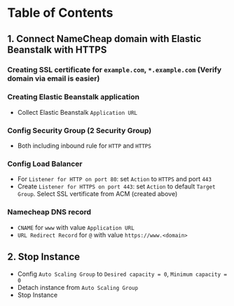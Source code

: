 # Table of Contents

## 1. Connect NameCheap domain with Elastic Beanstalk with HTTPS
### Creating SSL certificate for `example.com`, `*.example.com` (Verify domain via email is easier)
### Creating Elastic Beanstalk application
- Collect Elastic Beanstalk `Application URL`

### Config Security Group (2 Security Group)
- Both including inbound rule for `HTTP` and `HTTPS`

### Config Load Balancer
- For `Listener for HTTP on port 80`: set `Action` to `HTTPS` and port `443`
- Create `Listener for HTTPS on port 443`: set `Action` to default `Target Group`. Select SSL vertificate from ACM (created above)
### Namecheap DNS record
- `CNAME` for `www` with value `Application URL`
- `URL Redirect Record` for `@` with value `https://www.<domain>`

## 2. Stop Instance
- Config `Auto Scaling Group` to `Desired capacity = 0`, `Minimum capacity = 0`
- Detach instance from `Auto Scaling Group`
- Stop Instance
